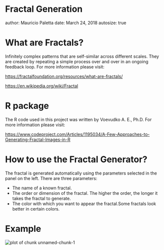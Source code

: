 Fractal Generation
========================================================
author: Mauricio Paletta
date: March 24, 2018
autosize: true

What are Fractals?
========================================================

Infinitely complex patterns that are self-similar across different scales. They are created by repeating a simple process over and over in an ongoing feedback loop.
For more information please visit:

<https://fractalfoundation.org/resources/what-are-fractals/>

<https://en.wikipedia.org/wiki/Fractal>

R package
========================================================

The R code used in this project was written by Voevudko A. E., Ph.D.
For more information please visit:

<https://www.codeproject.com/Articles/1195034/A-Few-Approaches-to-Generating-Fractal-Images-in-R>

How to use the Fractal Generator?
========================================================

The fractal is generated automatically using the parameters selected in the panel on the left. There are three parameters:

- The name of a known fractal. 
- The order or dimension of the fractal. The higher the order, the longer it takes the fractal to generate.
- The color with which you want to appear the fractal.Some fractals look better in certain colors.

Example
========================================================

![plot of chunk unnamed-chunk-1](FractalGeneration-figure/unnamed-chunk-1-1.png)
